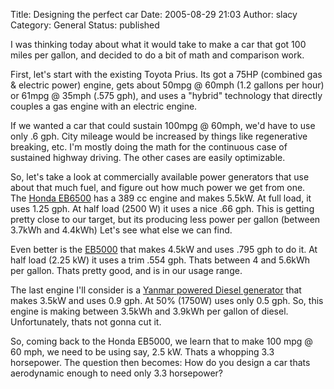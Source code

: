 Title: Designing the perfect car
Date: 2005-08-29 21:03
Author: slacy
Category: General
Status: published

I was thinking today about what it would take to make a car that got 100
miles per gallon, and decided to do a bit of math and comparison work.

First, let's start with the existing Toyota Prius. Its got a 75HP
(combined gas & electric power) engine, gets about 50mpg @ 60mph (1.2
gallons per hour) or 61mpg @ 35mph (.575 gph), and uses a "hybrid"
technology that directly couples a gas engine with an electric engine.

If we wanted a car that could sustain 100mpg @ 60mph, we'd have to use
only .6 gph. City mileage would be increased by things like regenerative
breaking, etc. I'm mostly doing the math for the continuous case of
sustained highway driving. The other cases are easily optimizable.

So, let's take a look at commercially available power generators that
use about that much fuel, and figure out how much power we get from
one.  
The [Honda
EB6500](http://www.hondapowerequipment.com/ModelDetail.asp?ModelName=eb6500)
has a 389 cc engine and makes 5.5kW. At full load, it uses 1.25 gph. At
half load (2500 W) it uses a nice .66 gph. This is getting pretty close
to our target, but its producing less power per gallon (between 3.7kWh
and 4.4kWh) Let's see what else we can find.

Even better is the
[EB5000](http://www.hondapowerequipment.com/ModelDetail.asp?ModelName=eb5000)
that makes 4.5kW and uses .795 gph to do it. At half load (2.25 kW) it
uses a trim .554 gph. Thats between 4 and 5.6kWh per gallon. Thats
pretty good, and is in our usage range.

The last engine I'll consider is a [Yanmar powered Diesel
generator](http://www.generatorjoe.net/SpecSheet.asp?ID=1507) that makes
3.5kW and uses 0.9 gph. At 50% (1750W) uses only 0.5 gph. So, this
engine is making between 3.5kWh and 3.9kWh per gallon of diesel.
Unfortunately, thats not gonna cut it.

So, coming back to the Honda EB5000, we learn that to make 100 mpg @ 60
mph, we need to be using say, 2.5 kW. Thats a whopping 3.3 horsepower.
The question then becomes: How do you design a car thats aerodynamic
enough to need only 3.3 horsepower?
